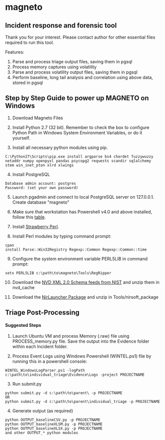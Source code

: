 # magneto

## Incident response and forensic tool

Thank you for your interest. Please contact author for other essential files required to run this tool.

Features: 
 1. Parse and process triage output files, saving them in pgsql
 2. Process memory captures using volatility
 3. Parse and process volatility output files, saving them in pgsql
 4. Perform baseline, long tail analysis and correlation using above data, stored in pgsql

## Step by Step Guide to power up MAGNETO on Windows

1. Download Magneto Files

2. Install Python 2.7 (32 bit).  Remember to check the box to configure Python Path in Windows System Environment Variables, or do it yourself.

3. Install all necessary python modules using pip.

```
C:\Python27\Scripts\pip.exe install argparse bs4 chardet fuzzywuzzy netaddr numpy openpyxl pandas psycopg2 requests scandir sqlalchemy stem win_inet_pton xlrd xlwings
```

4. Install PostgreSQL

```
Database admin account: postgres
Password: (set your own password)
```

5. Launch pgadmin and connect to local PostgreSQL server on 127.0.0.1.  Create database "magneto"

6. Make sure that workstation has Powershell v4.0 and above installed, follow this [table](https://social.technet.microsoft.com/wiki/contents/articles/21016.how-to-install-windows-powershell-4-0.aspx#Windows_Management_Framework_4_supportability_matrix).

7. Install [Strawberry Perl](http://strawberryperl.com/).

8. Install Perl modules by typing command prompt:

```
cpan
install Parse::Win32Registry Regexp::Common Regexp::Common::time
```

9. Configure the system environment variable PERL5LIB in command prompt:

```
setx PERL5LIB c:\path\to\magneto\Tools\RegRipper
```

10. Download the [NVD XML 2.0 Schema feeds from NIST](https://nvd.nist.gov/vuln/data-feeds#CVE_FEED) and unzip them in nvd_cache

11. Download the [NirLauncher Package](http://launcher.nirsoft.net/downloads/) and unzip in Tools/nirsoft_package

## Triage Post-Processing

#### Suggested Steps

1. Launch Ubuntu VM and process Memory (.raw) file using PROCESS_memory.py file. Save the output into the Evidence folder within each Incident folder.

2. Process Event Logs using Windows Powershell (WINTEL.ps1) file by running this in a powershell console:

```
WINTEL_WindowsLogParser.ps1 -logPath c:\path\to\individual_triage\Evidence\Logs -project PROJECTNAME
```

3. Run submit.py

```
python submit.py -d c:\path\to\parent\ -p PROJECTNAME
OR
python submit.py -d c:\path\to\parent\individual_triage -p PROJECTNAME
```

4. Generate output (as required)

```
python OUTPUT_baselineCSV.py -p PROJECTNAME
python OUTPUT_baselineXLSM.py -p PROJECTNAME
python OUTPUT_baselineXLSX.py -p PROJECTNAME
and other OUTPUT_* python modules
```
